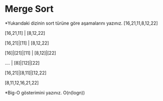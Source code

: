 # Merge Sort 

*Yukarıdaki dizinin sort türüne göre aşamalarını yazınız.
[16,21,11,8,12,22]

[16,21,11]  |  [8,12,22] 

[16,21]|[11] | [8,12,22]

[16]|[21]|[11] | [8,12]|[22]

....          | [8]|[12]|[22]

[16,21]|[8,11]|[12,22]

[8,11,12,16,21,22]

*Big-O gösterimini yazınız.
O(n(logn))